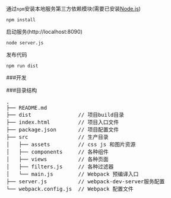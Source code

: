 通过`npm`安装本地服务第三方依赖模块(需要已安装[Node.js](https://nodejs.org/))

```
npm install
```
启动服务(http://localhost:8090)

```
node server.js
```
发布代码
```
npm run dist
```

###开发

###目录结构
<pre>
.
├── README.md           
├── dist               // 项目build目录
├── index.html         // 项目入口文件
├── package.json       // 项目配置文件
├── src                // 生产目录
│   ├── assets         // css js 和图片资源
│   ├── components     // 各种组件
│   ├── views          // 各种页面
│   ├── filters.js     // 各种过滤器
│   └── main.js        // Webpack 预编译入口
├── server.js          // webpack-dev-server服务配置
└── webpack.config.js  // Webpack 配置文件
</pre>

